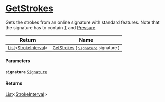 # [GetStrokes](./StrokeHelper-100663404.md)

Gets the strokes from an online signature with standard features. Note that  the signature has to contain [T](https://github.com/sigstat/sigstat/blob/develop/docs/md/SigStat/Common/Features.md) and [Pressure](https://github.com/sigstat/sigstat/blob/develop/docs/md/SigStat/Common/Features.md)

| Return | Name | 
| --- | --- | 
| <sub>[List](https://docs.microsoft.com/en-us/dotnet/api/System.Collections.Generic.List-1)\<[StrokeInterval](./../StrokeInterval.md)></sub>| <sub>[GetStrokes](./StrokeHelper-100663404.md) ( [`Signature`](./../Signature.md) signature )</sub>| <br>


#### Parameters
**`signature`**  [`Signature`](./../Signature.md)<br>
#### Returns
[List](https://docs.microsoft.com/en-us/dotnet/api/System.Collections.Generic.List-1)\<[StrokeInterval](./../StrokeInterval.md)>